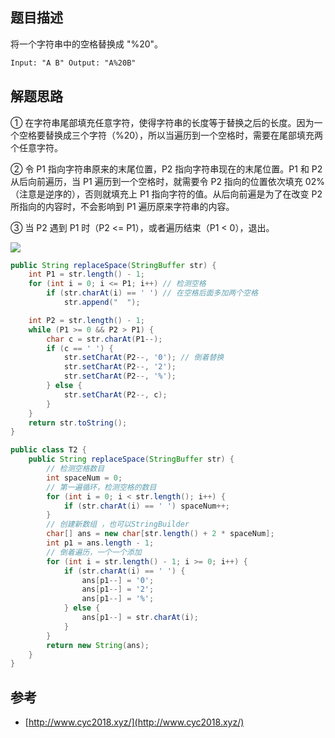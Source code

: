 ## 题目描述

将一个字符串中的空格替换成 "%20"。

```html
Input: "A B" Output: "A%20B"
```

## 解题思路

① 在字符串尾部填充任意字符，使得字符串的长度等于替换之后的长度。因为一个空格要替换成三个字符（%20），所以当遍历到一个空格时，需要在尾部填充两个任意字符。

② 令 P1 指向字符串原来的末尾位置，P2 指向字符串现在的末尾位置。P1 和 P2 从后向前遍历，当 P1 遍历到一个空格时，就需要令 P2 指向的位置依次填充 02%（注意是逆序的），否则就填充上 P1 指向字符的值。从后向前遍是为了在改变 P2 所指向的内容时，不会影响到 P1 遍历原来字符串的内容。

③ 当 P2 遇到 P1 时（P2 <= P1），或者遍历结束（P1 < 0），退出。

![](https://cs-notes-1256109796.cos.ap-guangzhou.myqcloud.com/f7c1fea2-c1e7-4d31-94b5-0d9df85e093c.gif#alt=)

```java
public String replaceSpace(StringBuffer str) {
    int P1 = str.length() - 1;
    for (int i = 0; i <= P1; i++) // 检测空格
        if (str.charAt(i) == ' ') // 在空格后面多加两个空格
            str.append("  ");

    int P2 = str.length() - 1;
    while (P1 >= 0 && P2 > P1) {
        char c = str.charAt(P1--);
        if (c == ' ') {
            str.setCharAt(P2--, '0'); // 倒着替换
            str.setCharAt(P2--, '2');
            str.setCharAt(P2--, '%');
        } else {
            str.setCharAt(P2--, c);
        }
    }
    return str.toString();
}
```

```java
public class T2 {
    public String replaceSpace(StringBuffer str) {
        // 检测空格数目
        int spaceNum = 0;
        // 第一遍循环，检测空格的数目
        for (int i = 0; i < str.length(); i++) {
            if (str.charAt(i) == ' ') spaceNum++;
        }
        // 创建新数组 ，也可以StringBuilder
        char[] ans = new char[str.length() + 2 * spaceNum];
        int p1 = ans.length - 1;
        // 倒着遍历，一个一个添加
        for (int i = str.length() - 1; i >= 0; i++) {
            if (str.charAt(i) == ' ') {
                ans[p1--] = '0';
                ans[p1--] = '2';
                ans[p1--] = '%';
            } else {
                ans[p1--] = str.charAt(i);
            }
        }
        return new String(ans);
    }
}
```

## 参考

- [http://www.cyc2018.xyz/](http://www.cyc2018.xyz/)
